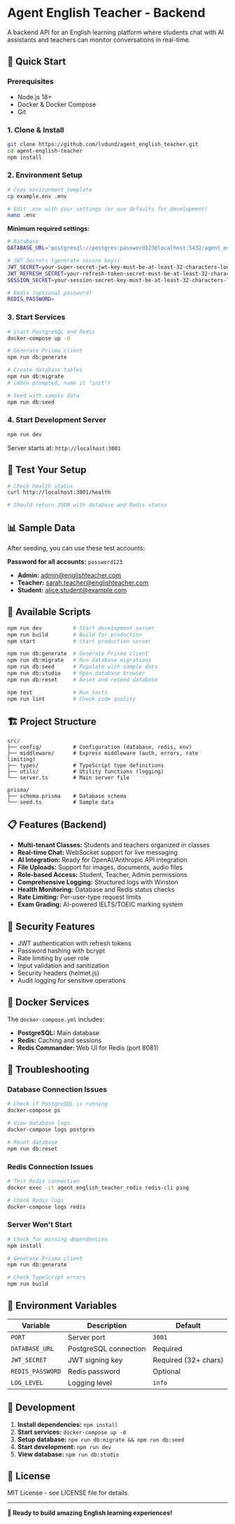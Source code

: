 # Agent English Teacher - Backend

A backend API for an English learning platform where students chat with AI assistants and teachers can monitor conversations in real-time.

## 🚀 Quick Start

### Prerequisites
- Node.js 18+
- Docker & Docker Compose
- Git

### 1. Clone & Install
```bash
git clone https://github.com/lvdund/agent_english_teacher.git
cd agent-english-teacher
npm install
```

### 2. Environment Setup
```bash
# Copy environment template
cp example.env .env

# Edit .env with your settings (or use defaults for development)
nano .env
```

**Minimum required settings:**
```bash
# Database
DATABASE_URL="postgresql://postgres:password123@localhost:5432/agent_english_teacher"

# JWT Secrets (generate secure keys)
JWT_SECRET=your-super-secret-jwt-key-must-be-at-least-32-characters-long
JWT_REFRESH_SECRET=your-refresh-token-secret-must-be-at-least-32-characters-long
SESSION_SECRET=your-session-secret-key-must-be-at-least-32-characters-long

# Redis (optional password)
REDIS_PASSWORD=
```

### 3. Start Services
```bash
# Start PostgreSQL and Redis
docker-compose up -d

# Generate Prisma client
npm run db:generate

# Create database tables
npm run db:migrate
# (When prompted, name it "init")

# Seed with sample data
npm run db:seed
```

### 4. Start Development Server
```bash
npm run dev
```

Server starts at: `http://localhost:3001`

## 🧪 Test Your Setup

```bash
# Check health status
curl http://localhost:3001/health

# Should return JSON with database and Redis status
```

## 📊 Sample Data

After seeding, you can use these test accounts:

**Password for all accounts:** `password123`

- **Admin:** admin@englishteacher.com
- **Teacher:** sarah.teacher@englishteacher.com
- **Student:** alice.student@example.com

## 🔧 Available Scripts

```bash
npm run dev          # Start development server
npm run build        # Build for production
npm start            # Start production server

npm run db:generate  # Generate Prisma client
npm run db:migrate   # Run database migrations
npm run db:seed      # Populate with sample data
npm run db:studio    # Open database browser
npm run db:reset     # Reset and reseed database

npm test             # Run tests
npm run lint         # Check code quality
```

## 🏗️ Project Structure

```
src/
├── config/          # Configuration (database, redis, env)
├── middleware/      # Express middleware (auth, errors, rate limiting)
├── types/           # TypeScript type definitions
├── utils/           # Utility functions (logging)
└── server.ts        # Main server file

prisma/
├── schema.prisma    # Database schema
└── seed.ts          # Sample data
```

## 📋 Features (Backend)

- **Multi-tenant Classes:** Students and teachers organized in classes
- **Real-time Chat:** WebSocket support for live messaging
- **AI Integration:** Ready for OpenAI/Anthropic API integration
- **File Uploads:** Support for images, documents, audio files
- **Role-based Access:** Student, Teacher, Admin permissions
- **Comprehensive Logging:** Structured logs with Winston
- **Health Monitoring:** Database and Redis status checks
- **Rate Limiting:** Per-user-type request limits
- **Exam Grading:** AI-powered IELTS/TOEIC marking system

## 🔐 Security Features

- JWT authentication with refresh tokens
- Password hashing with bcrypt
- Rate limiting by user role
- Input validation and sanitization
- Security headers (helmet.js)
- Audit logging for sensitive operations

## 🐳 Docker Services

The `docker-compose.yml` includes:
- **PostgreSQL:** Main database
- **Redis:** Caching and sessions
- **Redis Commander:** Web UI for Redis (port 8081)

## 🚨 Troubleshooting

### Database Connection Issues
```bash
# Check if PostgreSQL is running
docker-compose ps

# View database logs
docker-compose logs postgres

# Reset database
npm run db:reset
```

### Redis Connection Issues
```bash
# Test Redis connection
docker exec -it agent_english_teacher_redis redis-cli ping

# Check Redis logs
docker-compose logs redis
```

### Server Won't Start
```bash
# Check for missing dependencies
npm install

# Generate Prisma client
npm run db:generate

# Check TypeScript errors
npm run build
```

## 📝 Environment Variables

| Variable | Description | Default |
|----------|-------------|---------|
| `PORT` | Server port | `3001` |
| `DATABASE_URL` | PostgreSQL connection | Required |
| `JWT_SECRET` | JWT signing key | Required (32+ chars) |
| `REDIS_PASSWORD` | Redis password | Optional |
| `LOG_LEVEL` | Logging level | `info` |

## 🤝 Development

1. **Install dependencies:** `npm install`
2. **Start services:** `docker-compose up -d`
3. **Setup database:** `npm run db:migrate && npm run db:seed`
4. **Start development:** `npm run dev`
5. **View database:** `npm run db:studio`

## 📄 License

MIT License - see LICENSE file for details.

---

**🚀 Ready to build amazing English learning experiences!** 